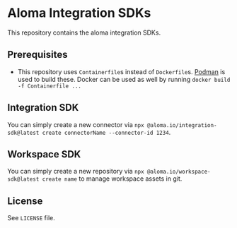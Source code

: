 # Aloma Integration SDKs

This repository contains the aloma integration SDKs.

## Prerequisites

* This repository uses `Containerfile`s instead of `Dockerfile`s. [Podman](https://podman.io/) is used to build these. Docker can be used as well by running `docker build -f Containerfile ...`

## Integration SDK

You can simply create a new connector via `npx @aloma.io/integration-sdk@latest create connectorName --connector-id 1234`.

## Workspace SDK

You can simply create a new repository via `npx @aloma.io/workspace-sdk@latest create name` to manage workspace assets in git.

## License

See `LICENSE` file.
